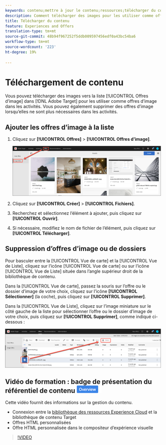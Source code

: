 ```yaml
---
keywords: contenu;mettre à jour le contenu;ressources;télécharger du contenu;télécharger une ressource
description: Comment télécharger des images pour les utiliser comme offres d’image ?
title: Télécharger du contenu
feature: Experiences and Offers
translation-type: tm+mt
source-git-commit: 48b94f967252f5ddb009597456edf0a43bc54ba6
workflow-type: tm+mt
source-wordcount: '223'
ht-degree: 19%

---
```



# Téléchargement de contenu

Vous pouvez télécharger des images vers la liste [!UICONTROL Offres d’image] dans [!DNL Adobe Target] pour les utiliser comme offres d’image dans les activités. Vous pouvez également supprimer des offres d’image lorsqu’elles ne sont plus nécessaires dans les activités.

## Ajouter les offres d’image à la liste

1. Cliquez sur **[!UICONTROL Offres]** > **[!UICONTROL Offres d’image]**.

   ![Offres > Offres d’image](/help/c-experiences/c-manage-content/assets/image-offers-tab.png)

1. Cliquez sur **[!UICONTROL Créer]** > **[!UICONTROL Fichiers]**.
1. Recherchez et sélectionnez l’élément à ajouter, puis cliquez sur **[!UICONTROL Ouvrir]**.
1. Si nécessaire, modifiez le nom de fichier de l’élément, puis cliquez sur **[!UICONTROL Télécharger]**.

## Suppression d’offres d’image ou de dossiers

Pour basculer entre la [!UICONTROL Vue de carte] et la [!UICONTROL Vue de Liste], cliquez sur l’icône [!UICONTROL Vue de carte] ou sur l’icône [!UICONTROL Vue de Liste] située dans l’angle supérieur droit de la bibliothèque de contenu.

Dans la [!UICONTROL Vue de carte], passez la souris sur l’offre ou le dossier d’image de votre choix, cliquez sur l’icône **[!UICONTROL Sélectionner]** (la coche), puis cliquez sur **[!UICONTROL Supprimer]**.

Dans la [!UICONTROL Vue de Liste], cliquez sur l’image miniature sur le côté gauche de la liste pour sélectionner l’offre ou le dossier d’image de votre choix, puis cliquez sur **[!UICONTROL Supprimer]**, comme indiqué ci-dessous :

![Supprimer l&#39;élément sélectionné](/help/c-experiences/c-manage-content/assets/delete-image-offer.png)

## Vidéo de formation : badge de présentation du référentiel de contenu ![Aperçu](/help/assets/overview.png)

Cette vidéo fournit des informations sur la gestion du contenu.

* Connexion entre la [bibliothèque des ressources Experience Cloud](https://experienceleague.adobe.com/docs/core-services/interface/assets/creative-cloud.html) et la bibliothèque de contenu Target
* Offres HTML personnalisées
* Offre HTML personnalisée dans le compositeur d’expérience visuelle

>[!VIDEO](https://video.tv.adobe.com/v/17387)